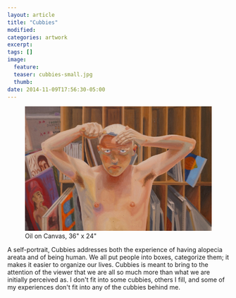 ```yaml
---
layout: article
title: "Cubbies"
modified:
categories: artwork
excerpt:
tags: []
image:
  feature:
  teaser: cubbies-small.jpg
  thumb:
date: 2014-11-09T17:56:30-05:00
---
```


<figure>
  <a href="/images/Cubbies.JPG"><img src="/images/Cubbies-Thumbnail.JPG" /></a>
  <figcaption> Oil on Canvas, 36" x 24" </figcaption>
</figure>

A self-portrait, Cubbies addresses both the experience of having alopecia areata and of being human. We all put people into boxes, categorize them; it makes it easier to organize our lives. Cubbies is meant to bring to the attention of the viewer that we are all so much more than what we are initially perceived as. I don't fit into some cubbies, others I fill, and some of my experiences don't fit into any of the cubbies behind me.
